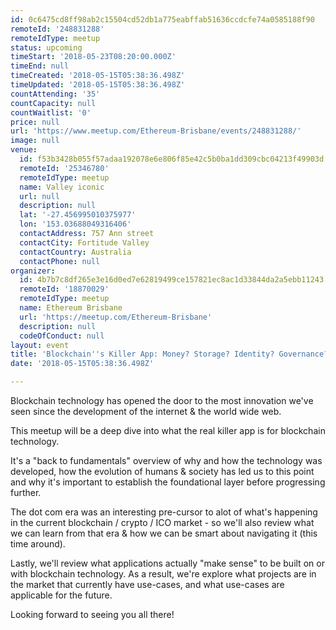 ```yaml
---
id: 0c6475cd8ff98ab2c15504cd52db1a775eabffab51636ccdcfe74a0585188f90
remoteId: '248831288'
remoteIdType: meetup
status: upcoming
timeStart: '2018-05-23T08:20:00.000Z'
timeEnd: null
timeCreated: '2018-05-15T05:38:36.498Z'
timeUpdated: '2018-05-15T05:38:36.498Z'
countAttending: '35'
countCapacity: null
countWaitlist: '0'
price: null
url: 'https://www.meetup.com/Ethereum-Brisbane/events/248831288/'
image: null
venue:
  id: f53b3428b055f57adaa192078e6e806f85e42c5b0ba1dd309cbc04213f49903d
  remoteId: '25346780'
  remoteIdType: meetup
  name: Valley iconic
  url: null
  description: null
  lat: '-27.456995010375977'
  lon: '153.03688049316406'
  contactAddress: 757 Ann street
  contactCity: Fortitude Valley
  contactCountry: Australia
  contactPhone: null
organizer:
  id: 4b7b7c8df265e3e16d0ed7e62819499ce157821ec8ac1d33844da2a5ebb11243
  remoteId: '18870029'
  remoteIdType: meetup
  name: Ethereum Brisbane
  url: 'https://meetup.com/Ethereum-Brisbane'
  description: null
  codeOfConduct: null
layout: event
title: 'Blockchain''s Killer App: Money? Storage? Identity? Governance? Kitties?'
date: '2018-05-15T05:38:36.498Z'

---
```

<p>Blockchain technology has opened the door to the most innovation we've seen since the development of the internet &amp; the world wide web.</p> <p>This meetup will be a deep dive into what the real killer app is for blockchain technology.</p> <p>It's a "back to fundamentals" overview of why and how the technology was developed, how the evolution of humans &amp; society has led us to this point and why it's important to establish the foundational layer before progressing further.</p> <p>The dot com era was an interesting pre-cursor to alot of what's happening in the current blockchain / crypto / ICO market - so we'll also review what we can learn from that era &amp; how we can be smart about navigating it (this time around).</p> <p>Lastly, we'll review what applications actually "make sense" to be built on or with blockchain technology. As a result, we're explore what projects are in the market that currently have use-cases, and what use-cases are applicable for the future.</p> <p>Looking forward to seeing you all there!</p>
